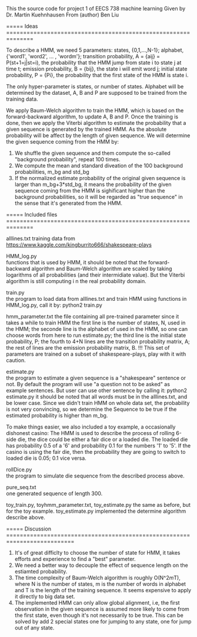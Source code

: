 This the source code for project 1 of EECS 738 machine learning 
Given by Dr. Martin Kuehnhausen From (author) Ben Liu

===== Ideas ==============================================================

To describe a HMM, we need 5 parameters: 
  states, {0,1,...,N-1};
  alphabet, {'word1', 'word2', ... , 'wordm'};
  transition probability, A = {aij} = P(st+1=j|st=i), 
    the probability that the HMM jump from state i to state j at time t;
  emission probability, B = {bij}, the state i will emit word j;
  initial state probability, P = {Pi}, the probability that the first state of the HMM is state i.
  
The only hyper-parameter is states, or number of states. 
Alphabet will be determined by the dataset, A, B and P are supposed to be trained from the training data.

We apply Baum-Welch algorithm to train the HMM, which is based on the forward-backward 
algorithm, to update A, B and P. 
Once the training is done, then we apply the Viterbi algorithm to estimate the probability 
that a given sequence is generated by the trained HMM. As the absolute probability will 
be affect by the length of given sequence. 
We will determine the given sequence coming from the HMM by:
  1) We shuffle the given sequence and them compute the so-called "background probability", repeat 100 times.
  2) We compute the mean and standard diveation of the 100 background probabilities, m_bg and std_bg
  3) If the normalized estimate probability of the original given sequence is larger than m_bg+3*std_bg, 
     it means the probability of the given sequence coming from the HMM is sighificant higher than the 
     background probabilities, so it will be regarded as "true sequence" in the sense that it's generated 
     from the HMM. 

===== Included files ==============================================================

alllines.txt 
              training data from https://www.kaggle.com/kingburrito666/shakespeare-plays

HMM_log.py   
              functions that is used by HMM, it should be noted that the forward-backward algorithm 
              and Baum-Welch algorithm are scaled by taking logarithms of all probabilities 
              (and their intermidiate value). But the Viterbi algorithm is still computing i
              n the real probability domain.
                
train.py     
              the program to load data from alllines.txt and train HMM using functions in HMM_log.py, 
              call it by:
                python2 train.py
                  
hmm_parameter.txt
                the file containing all pre-trained parameter since it takes a while to train HMM
                the first line is the number of states, N, used in the HMM;
                the seconde line is the alphabet of used in the HMM, so one can choose words from here to run estimate.py;
                the third line is the initial state probability, P;
                the fourth to 4+N lines are the transition probability matrix, A;
                the rest of lines are the emission probability matrix, B.
                !!! This set of parameters are trained on a subset of shakespeare-plays, play with it with caution.
                
estimate.py  
                the program to estimate a given sequence is a "shakespeare" sentence or not. By default 
                the program will use "a question not to be asked" as example sentences. 
                But user can use other sentence by calling it:
                  python2 estimate.py <sentence>
                it should be noted that all words must be in the alllines.txt, and be lower case.
                Since we didn't train HMM on whole data set, the probability is not very convincing, so
                we determine the Sequence to be true if the estimated probability is higher than m_bg.
  
  
To make things easier, we also included a toy example, a occasionally dishonest casino:
The HMM is used to describe the process of rolling 6-side die, the dice could be either a fair dice 
or a loaded die. The loaded die has probability 0.5 of a '6' and probability 0.1 for the numbers '1' to '5'. 
If the casino is using the fair die, then the probability they are going to switch to loaded die is 0.05; 
0.1 vice versa.

rollDice.py   
                the program to simulate die sequence from the described process above.

pure_seq.txt  
                one generated sequence of length 300.

toy_train.py, toyhmm_parameter.txt, toy_estimate.py
                the same as before, but for the toy example. toy_estimate.py implemented the determine algorithm
                describe above.
              
===== Discussion ==========================================================================
1) It's of great difficlty to choose the number of state for HMM, it takes efforts and experience to find a "best" parameter.
2) We need a better way to decouple the effect of sequence length on the estiamted probability.
3) The time complexity of Baum-Welch algorithm is roughly O(N^2*m*T), where N is the number of states, m is the number of words in alphabet and T is the length of the training sequence. It seems expensive to apply it directly to big data set.
4) The implemented HMM can only allow global alignment, i.e, the first observation in the given sequence is assumed more likely to come from the first state, even though it's not necessarily to be true. This can be solved by add 2 special states one for jumping to any state, one for jump out of any state.
